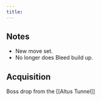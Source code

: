 ```yaml
---
title:
---
```


## Notes
- New move set.
- No longer does Bleed build up.
## Acquisition

Boss drop from the [[Altus Tunnel]]
